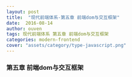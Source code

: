 ```yaml
---
layout: post
title:  "现代前端体系-第五章 前端dom与交互框架"
date:  2016-08-14
author: ouven
tags: 现代前端体系 第五章 前端dom与交互框架
categories: modern-frontend
cover: "assets/category/type-javascript.png"
---
```


### 第五章 前端dom与交互框架


